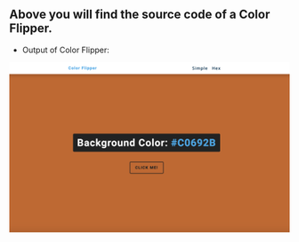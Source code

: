 ## Above you will find the source code of a Color Flipper.

- Output of Color Flipper:

![output](./output.png)
